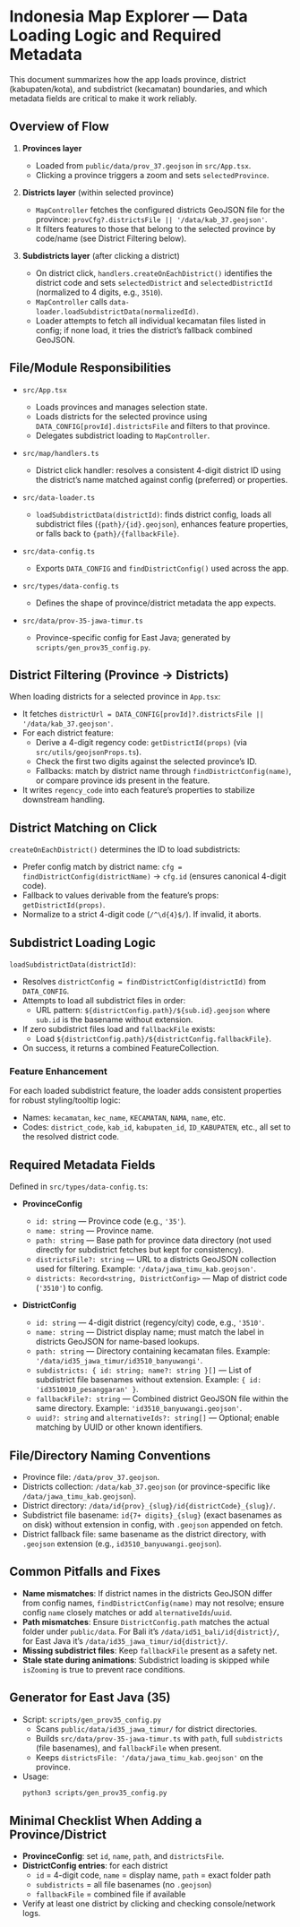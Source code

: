 # Indonesia Map Explorer — Data Loading Logic and Required Metadata

This document summarizes how the app loads province, district (kabupaten/kota), and subdistrict (kecamatan) boundaries, and which metadata fields are critical to make it work reliably.

## Overview of Flow

1. **Provinces layer**
   - Loaded from `public/data/prov_37.geojson` in `src/App.tsx`.
   - Clicking a province triggers a zoom and sets `selectedProvince`.

2. **Districts layer** (within selected province)
   - `MapController` fetches the configured districts GeoJSON file for the province: `provCfg?.districtsFile || '/data/kab_37.geojson'`.
   - It filters features to those that belong to the selected province by code/name (see District Filtering below).

3. **Subdistricts layer** (after clicking a district)
   - On district click, `handlers.createOnEachDistrict()` identifies the district code and sets `selectedDistrict` and `selectedDistrictId` (normalized to 4 digits, e.g., `3510`).
   - `MapController` calls `data-loader.loadSubdistrictData(normalizedId)`.
   - Loader attempts to fetch all individual kecamatan files listed in config; if none load, it tries the district’s fallback combined GeoJSON.

## File/Module Responsibilities

- `src/App.tsx`
  - Loads provinces and manages selection state.
  - Loads districts for the selected province using `DATA_CONFIG[provId].districtsFile` and filters to that province.
  - Delegates subdistrict loading to `MapController`.

- `src/map/handlers.ts`
  - District click handler: resolves a consistent 4-digit district ID using the district’s name matched against config (preferred) or properties.

- `src/data-loader.ts`
  - `loadSubdistrictData(districtId)`: finds district config, loads all subdistrict files (`{path}/{id}.geojson`), enhances feature properties, or falls back to `{path}/{fallbackFile}`.

- `src/data-config.ts`
  - Exports `DATA_CONFIG` and `findDistrictConfig()` used across the app.

- `src/types/data-config.ts`
  - Defines the shape of province/district metadata the app expects.

- `src/data/prov-35-jawa-timur.ts`
  - Province-specific config for East Java; generated by `scripts/gen_prov35_config.py`.

## District Filtering (Province → Districts)

When loading districts for a selected province in `App.tsx`:
- It fetches `districtUrl = DATA_CONFIG[provId]?.districtsFile || '/data/kab_37.geojson'`.
- For each district feature:
  - Derive a 4-digit regency code: `getDistrictId(props)` (via `src/utils/geojsonProps.ts`).
  - Check the first two digits against the selected province’s ID.
  - Fallbacks: match by district name through `findDistrictConfig(name)`, or compare province ids present in the feature.
- It writes `regency_code` into each feature’s properties to stabilize downstream handling.

## District Matching on Click

`createOnEachDistrict()` determines the ID to load subdistricts:
- Prefer config match by district name: `cfg = findDistrictConfig(districtName)` → `cfg.id` (ensures canonical 4-digit code).
- Fallback to values derivable from the feature’s props: `getDistrictId(props)`.
- Normalize to a strict 4-digit code (`/^\d{4}$/`). If invalid, it aborts.

## Subdistrict Loading Logic

`loadSubdistrictData(districtId)`:
- Resolves `districtConfig = findDistrictConfig(districtId)` from `DATA_CONFIG`.
- Attempts to load all subdistrict files in order:
  - URL pattern: `${districtConfig.path}/${sub.id}.geojson` where `sub.id` is the basename without extension.
- If zero subdistrict files load and `fallbackFile` exists:
  - Load `${districtConfig.path}/${districtConfig.fallbackFile}`.
- On success, it returns a combined FeatureCollection.

### Feature Enhancement
For each loaded subdistrict feature, the loader adds consistent properties for robust styling/tooltip logic:
- Names: `kecamatan`, `kec_name`, `KECAMATAN`, `NAMA`, `name`, etc.
- Codes: `district_code`, `kab_id`, `kabupaten_id`, `ID_KABUPATEN`, etc., all set to the resolved district code.

## Required Metadata Fields

Defined in `src/types/data-config.ts`:

- **ProvinceConfig**
  - `id: string` — Province code (e.g., `'35'`).
  - `name: string` — Province name.
  - `path: string` — Base path for province data directory (not used directly for subdistrict fetches but kept for consistency).
  - `districtsFile?: string` — URL to a districts GeoJSON collection used for filtering. Example: `'/data/jawa_timu_kab.geojson'`.
  - `districts: Record<string, DistrictConfig>` — Map of district code (`'3510'`) to config.

- **DistrictConfig**
  - `id: string` — 4-digit district (regency/city) code, e.g., `'3510'`.
  - `name: string` — District display name; must match the label in districts GeoJSON for name-based lookups.
  - `path: string` — Directory containing kecamatan files. Example: `'/data/id35_jawa_timur/id3510_banyuwangi'`.
  - `subdistricts: { id: string; name?: string }[]` — List of subdistrict file basenames without extension. Example: `{ id: 'id3510010_pesanggaran' }`.
  - `fallbackFile?: string` — Combined district GeoJSON file within the same directory. Example: `'id3510_banyuwangi.geojson'`.
  - `uuid?: string` and `alternativeIds?: string[]` — Optional; enable matching by UUID or other known identifiers.

## File/Directory Naming Conventions

- Province file: `/data/prov_37.geojson`.
- Districts collection: `/data/kab_37.geojson` (or province-specific like `/data/jawa_timu_kab.geojson`).
- District directory: `/data/id{prov}_{slug}/id{districtCode}_{slug}/`.
- Subdistrict file basename: `id{7+ digits}_{slug}` (exact basenames as on disk) without extension in config, with `.geojson` appended on fetch.
- District fallback file: same basename as the district directory, with `.geojson` extension (e.g., `id3510_banyuwangi.geojson`).

## Common Pitfalls and Fixes

- **Name mismatches**: If district names in the districts GeoJSON differ from config names, `findDistrictConfig(name)` may not resolve; ensure config `name` closely matches or add `alternativeIds`/`uuid`.
- **Path mismatches**: Ensure `DistrictConfig.path` matches the actual folder under `public/data`. For Bali it’s `/data/id51_bali/id{district}/`, for East Java it’s `/data/id35_jawa_timur/id{district}/`.
- **Missing subdistrict files**: Keep `fallbackFile` present as a safety net.
- **Stale state during animations**: Subdistrict loading is skipped while `isZooming` is true to prevent race conditions.

## Generator for East Java (35)

- Script: `scripts/gen_prov35_config.py`
  - Scans `public/data/id35_jawa_timur/` for district directories.
  - Builds `src/data/prov-35-jawa-timur.ts` with `path`, full `subdistricts` (file basenames), and `fallbackFile` when present.
  - Keeps `districtsFile: '/data/jawa_timu_kab.geojson'` on the province.
- Usage:
  ```bash
  python3 scripts/gen_prov35_config.py
  ```

## Minimal Checklist When Adding a Province/District

- **ProvinceConfig**: set `id`, `name`, `path`, and `districtsFile`.
- **DistrictConfig entries**: for each district
  - `id` = 4-digit code, `name` = display name, `path` = exact folder path
  - `subdistricts` = all file basenames (no `.geojson`)
  - `fallbackFile` = combined file if available
- Verify at least one district by clicking and checking console/network logs.
